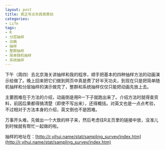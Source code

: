```yaml
---
layout: post
title: 真正写点东西真费劲
categories:
- Life
tags:
- R
- 分层抽样
- 动画
- 抽样
- 整群抽样
- 简单随机抽样
- 系统抽样
---
```


下午（周四）去北京海关讲抽样和我的程序，顺手把基本的四种抽样方法的动画演示给做了。晚上回来把它们做到网页中真是费了好半天功夫，到现在只是把简单随机抽样和分层抽样的演示做完了，整群和系统抽样仅仅只能把动画先放上去。

主要困难在于方法的介绍，动画倒是用R一下子就跑出来了。介绍方法时就得查资料，前因后果都得搞清楚（即使不写出来），还得概括。对英文也是一点点考验，不过相对于方法本身的介绍，英文倒也不是困难。

万事开头难，先做出一个大致的样子来，然后考虑往R主页里的链接中放，没准儿到时候就有帮忙一起做的啦。

抽样的地址在：[http://r.yihui.name/stat/sampling_survey/index.htm](http://r.yihui.name/stat/sampling_survey/index.htm)
